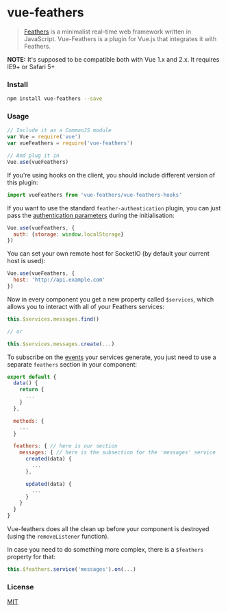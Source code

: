 # vue-feathers

> [Feathers](http://feathersjs.com/) is a minimalist real-time web framework written in JavaScript. 
> Vue-Feathers is a plugin for Vue.js that integrates it with Feathers.

**NOTE:** It's supposed to be compatible both with Vue 1.x and 2.x. It requires IE9+ or Safari 5+

### Install

``` bash
npm install vue-feathers --save
```

### Usage

``` js
// Include it as a CommonJS module
var Vue = require('vue')
var vueFeathers = require('vue-feathers')

// And plug it in
Vue.use(vueFeathers)
```

If you're using hooks on the client, you should include different version of this plugin:

``` js
import vueFeathers from 'vue-feathers/vue-feathers-hooks'
```

If you want to use the standard `feather-authentication` plugin, you can just pass the [authentication parameters](http://docs.feathersjs.com/authentication/readme.html#client-side) during the initialisation:

``` js
Vue.use(vueFeathers, {
  auth: {storage: window.localStorage}
})
```

You can set your own remote host for SocketIO (by default your current host is used):

``` js
Vue.use(vueFeathers, {
  host: 'http://api.example.com'
})
```

Now in every component you get a new property called `$services`, which allows you to interact with all of your Feathers services:

``` js
this.$services.messages.find()

// or

this.$services.messages.create(...)
```

To subscribe on the [events](http://docs.feathersjs.com/real-time/events.html) your services generate, you just need to use a separate `feathers` section in your component:

``` js
export default {
  data() {
    return {
      ...
    }
  },

  methods: {
    ...
  }

  feathers: { // here is our section
    messages: { // here is the subsection for the 'messages' service
      created(data) {
        ...
      },

      updated(data) {
        ...
      }
    }
  }
}
```

Vue-feathers does all the clean up before your component is destroyed (using the `removeListener` function).

In case you need to do something more complex, there is a `$feathers` property for that:

``` js
this.$feathers.service('messages').on(...)
```

### License

[MIT](http://opensource.org/licenses/MIT)
